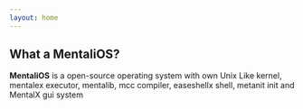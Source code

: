 ```yaml
---
layout: home
---
```


## What a MentaliOS?

**MentaliOS** is a open-source operating system with own Unix Like kernel, mentalex executor, mentalib, mcc compiler, easeshellx shell, metanit init and MentalX gui system
